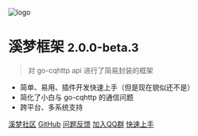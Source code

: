 <!-- _coverpage.md -->

![logo](/keiyume.png)

# 溪梦框架 <small>2.0.0-beta.3</small>

> 对 go-cqhttp api 进行了简易封装的框架

- 简单、易用、插件开发快速上手（但是现在貌似还不是）
- 简化了小白与 go-cqhttp 的通信问题
- 跨平台、多系统支持

[溪梦社区](https://keiyume.com)
[GitHub](https://github.com/funnygeeker/keiyume)
[问题反馈](https://support.qq.com/product/464061) 
[加入QQ群](https://jq.qq.com/?_wv=1027&k=aCSDHr8h)
[快速上手](/#溪梦框架)